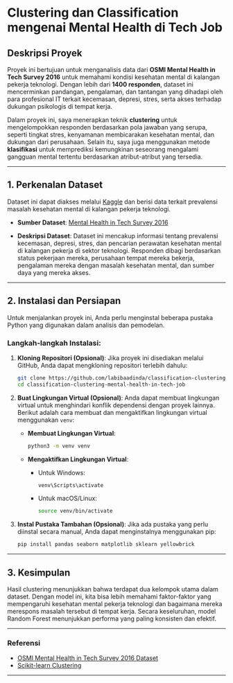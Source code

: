 ﻿# Clustering dan Classification mengenai Mental Health di Tech Job

## Deskripsi Proyek

Proyek ini bertujuan untuk menganalisis data dari **OSMI Mental Health in Tech Survey 2016** untuk memahami kondisi kesehatan mental di kalangan pekerja teknologi. Dengan lebih dari **1400 responden**, dataset ini mencerminkan pandangan, pengalaman, dan tantangan yang dihadapi oleh para profesional IT terkait kecemasan, depresi, stres, serta akses terhadap dukungan psikologis di tempat kerja.

Dalam proyek ini, saya menerapkan teknik **clustering** untuk mengelompokkan responden berdasarkan pola jawaban yang serupa, seperti tingkat stres, kenyamanan membicarakan kesehatan mental, dan dukungan dari perusahaan. Selain itu, saya juga menggunakan metode **klasifikasi** untuk memprediksi kemungkinan seseorang mengalami gangguan mental tertentu berdasarkan atribut-atribut yang tersedia.

---

## **1. Perkenalan Dataset**

Dataset ini dapat diakses melalui [Kaggle](https://www.kaggle.com/datasets/osmi/mental-health-in-tech-2016) dan berisi data terkait prevalensi masalah kesehatan mental di kalangan pekerja teknologi.

* **Sumber Dataset**: [Mental Health in Tech Survey 2016](https://www.kaggle.com/datasets/osmi/mental-health-in-tech-2016)

* **Deskripsi Dataset**:
  Dataset ini mencakup informasi tentang prevalensi kecemasan, depresi, stres, dan pencarian perawatan kesehatan mental di kalangan pekerja di sektor teknologi. Responden dibagi berdasarkan status pekerjaan mereka, perusahaan tempat mereka bekerja, pengalaman mereka dengan masalah kesehatan mental, dan sumber daya yang mereka akses.

---

## **2. Instalasi dan Persiapan**

Untuk menjalankan proyek ini, Anda perlu menginstal beberapa pustaka Python yang digunakan dalam analisis dan pemodelan.

### Langkah-langkah Instalasi:

1. **Kloning Repositori (Opsional)**:
   Jika proyek ini disediakan melalui GitHub, Anda dapat mengkloning repositori terlebih dahulu:

   ```bash
   git clone https://github.com/labibaadinda/classification-clustering-mental-health-in-tech-job
   cd classification-clustering-mental-health-in-tech-job
   ```

2. **Buat Lingkungan Virtual (Opsional)**:
   Anda dapat membuat lingkungan virtual untuk menghindari konflik dependensi dengan proyek lainnya. Berikut adalah cara membuat dan mengaktifkan lingkungan virtual menggunakan `venv`:

   * **Membuat Lingkungan Virtual**:

     ```bash
     python3 -m venv venv
     ```

   * **Mengaktifkan Lingkungan Virtual**:

     * Untuk Windows:

       ```bash
       venv\Scripts\activate
       ```
     * Untuk macOS/Linux:

       ```bash
       source venv/bin/activate
       ```

3. **Instal Pustaka Tambahan (Opsional)**:
   Jika ada pustaka yang perlu diinstal secara manual, Anda dapat menginstalnya menggunakan pip:

   ```bash
   pip install pandas seaborn matplotlib sklearn yellowbrick
   ```

---

## **3. Kesimpulan**

Hasil clustering menunjukkan bahwa terdapat dua kelompok utama dalam dataset. Dengan model ini, kita bisa lebih memahami faktor-faktor yang mempengaruhi kesehatan mental pekerja teknologi dan bagaimana mereka merespons masalah tersebut di tempat kerja. Secara keseluruhan, model Random Forest menunjukkan performa yang paling konsisten dan efektif.

---

### Referensi

* [OSMI Mental Health in Tech Survey 2016 Dataset](https://www.kaggle.com/datasets/osmi/mental-health-in-tech-2016)
* [Scikit-learn Clustering](https://scikit-learn.org/stable/modules/clustering.html)

---
